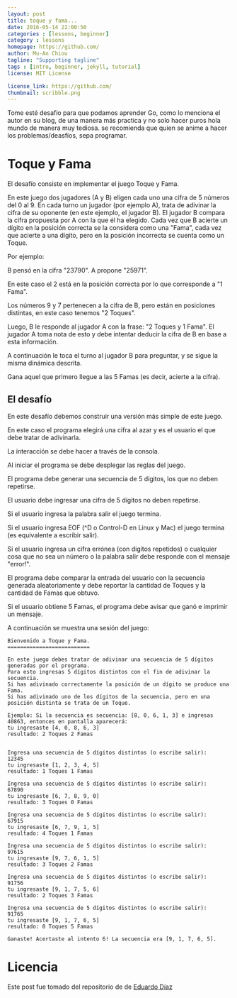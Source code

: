 ```yaml
---
layout: post
title: toque y fama...
date: 2016-05-14 22:00:50
categories : [lessons, beginner]
category : lessons
homepage: https://github.com/
author: Mu-An Chiou
tagline: "Supporting tagline"
tags : [intro, beginner, jekyll, tutorial]
license: MIT License

license_link: https://github.com/
thumbnail: scribble.png
---
```

Tome esté desafío para que podamos aprender Go, como lo menciona el autor en su blog,
de una manera más practica y no solo hacer puros hola mundo de manera muy tediosa.
se recomienda que  quien se anime a hacer los problemas/deasfíos, sepa programar.

# Toque y Fama

El desafío consiste en implementar el juego Toque y Fama.

En este juego dos jugadores (A y B) eligen cada uno una cifra de 5 números del 0 al 9.
En cada turno un jugador (por ejemplo A), trata de adivinar la cifra de su oponente (en este ejemplo, el jugador B).
El jugador B compara la cifra propuesta por A con la que él ha elegido.
Cada vez que B acierte un dígito en la posición correcta se la considera como una "Fama", cada vez que acierte a una dígito, pero en la posición incorrecta se cuenta como un Toque.

Por ejemplo:

B pensó en la cifra "23790".
A propone "25971".

En este caso el 2 está en la posición correcta por lo que corresponde a "1 Fama".

Los números 9 y 7 pertenecen a la cifra de B, pero están en posiciones distintas, en este caso tenemos "2 Toques".

Luego, B le responde al jugador A con la frase: "2 Toques y 1 Fama".
El jugador A toma nota de esto y debe intentar deducir la cifra de B en base a esta información.

A continuación le toca el turno al jugador B para preguntar, y se sigue la misma dinámica descrita.

Gana aquel que primero llegue a las 5 Famas (es decir, acierte a la cifra).

## El desafío

En este desafío debemos construir una versión más simple de este juego.

En este caso el programa elegirá una cifra al azar y es el usuario el que debe tratar de adivinarla.

La interacción se debe hacer a través de la consola.

Al iniciar el programa se debe desplegar las reglas del juego.

El programa debe generar una secuencia de 5 dígitos, los que no deben repetirse.

El usuario debe ingresar una cifra de 5 dígitos no deben repetirse.

Si el usuario ingresa la palabra salir el juego termina.

Si el usuario ingresa EOF (^D o Control-D en Linux y Mac) el juego termina (es equivalente a escribir salir).

Si el usuario ingresa un cifra errónea (con digitos repetidos) o cualquier cosa que no sea un número o la palabra
salir debe responde con el mensaje "error!".

El programa debe comparar la entrada del usuario con la secuencia generada aleatoriamente y debe reportar la cantidad de Toques y la cantidad de Famas que obtuvo.

Si el usuario obtiene 5 Famas, el programa debe avisar que ganó e imprimir un mensaje.

A continuación se muestra una sesión del juego:

	Bienvenido a Toque y Fama.
	==========================

	En este juego debes tratar de adivinar una secuencia de 5 dígitos generadas por el programa.
	Para esto ingresas 5 dígitos distintos con el fin de adivinar la secuencia.
	Si has adivinado correctamente la posición de un dígito se produce una Fama.
	Si has adivinado uno de los dígitos de la secuencia, pero en una posición distinta se trata de un Toque.

	Ejemplo: Si la secuencia es secuencia: [8, 0, 6, 1, 3] e ingresas 40863, entonces en pantalla aparecerá:
	tu ingresaste [4, 0, 8, 6, 3]
	resultado: 2 Toques 2 Famas


	Ingresa una secuencia de 5 dígitos distintos (o escribe salir):
	12345
	tu ingresaste [1, 2, 3, 4, 5]
	resultado: 1 Toques 1 Famas

	Ingresa una secuencia de 5 dígitos distintos (o escribe salir):
	67890
	tu ingresaste [6, 7, 8, 9, 0]
	resultado: 3 Toques 0 Famas

	Ingresa una secuencia de 5 dígitos distintos (o escribe salir):
	67915
	tu ingresaste [6, 7, 9, 1, 5]
	resultado: 4 Toques 1 Famas

	Ingresa una secuencia de 5 dígitos distintos (o escribe salir):
	97615
	tu ingresaste [9, 7, 6, 1, 5]
	resultado: 3 Toques 2 Famas

	Ingresa una secuencia de 5 dígitos distintos (o escribe salir):
	91756
	tu ingresaste [9, 1, 7, 5, 6]
	resultado: 2 Toques 3 Famas

	Ingresa una secuencia de 5 dígitos distintos (o escribe salir):
	91765
	tu ingresaste [9, 1, 7, 6, 5]
	resultado: 0 Toques 5 Famas

	Ganaste! Acertaste al intento 6! La secuencia era [9, 1, 7, 6, 5].




# Licencia

Este post fue tomado del repositorio de  de [Eduardo Díaz](https://github.com/lnds/9d9l/blob/master/desafio1/README.md)
